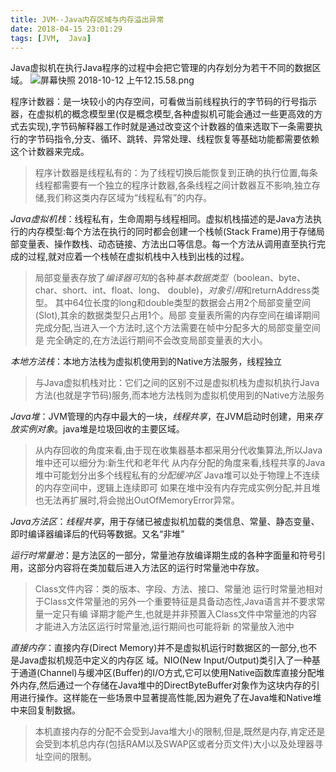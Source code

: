```yaml
---
title: JVM--Java内存区域与内存溢出异常
date: 2018-04-15 23:01:29
tags: [JVM,  Java]
---
```

Java虚拟机在执行Java程序的过程中会把它管理的内存划分为若干不同的数据区域。
![屏幕快照 2018-10-12 上午12.15.58.png](https://i.loli.net/2018/10/12/5bbff4778db4b.png)

<!-- more-->

程序计数器：是一块较小的内存空间，可看做当前线程执行的字节码的行号指示器，在虚拟机的概念模型里(仅是概念模型,各种虚拟机可能会通过一些更高效的方式去实现),字节码解释器工作时就是通过改变这个计数器的值来选取下一条需要执行的字节码指令,分支、循环、跳转、异常处理、线程恢复等基础功能都需要依赖这个计数器来完成。

> 程序计数器是线程私有的：为了线程切换后能恢复到正确的执行位置,每条线程都需要有一个独立的程序计数器,各条线程之间计数器互不影响,独立存储,我们称这类内存区域为“线程私有”的内存。

*Java虚拟机栈*：线程私有，生命周期与线程相同。虚拟机栈描述的是Java方法执行的内存模型:每个方法在执行的同时都会创建一个栈帧(Stack Frame)用于存储局部变量表、操作数栈、动态链接、方法出口等信息。每一个方法从调用直至执行完成的过程,就对应着一个栈帧在虚拟机栈中入栈到出栈的过程。
> 局部变量表存放了*编译器可知*的各种*基本数据类型*（boolean、byte、char、short、int、float、long、
double)，*对象引用*和returnAddress类型。
> 其中64位长度的long和double类型的数据会占用2个局部变量空间(Slot),其余的数据类型只占用1个。局部
变量表所需的内存空间在编译期间完成分配,当进入一个方法时,这个方法需要在帧中分配多大的局部变量空间是
完全确定的,在方法运行期间不会改变局部变量表的大小。

*本地方法栈*：本地方法栈为虚拟机使用到的Native方法服务，线程独立
> 与Java虚拟机栈对比：它们之间的区别不过是虚拟机栈为虚拟机执行Java方法(也就是字节码)服务,而本地方法栈则为虚拟机使用到的Native方法服务

*Java堆*：JVM管理的内存中最大的一块，*线程共享*，在JVM启动时创建，用来*存放实例对象*。java堆是垃圾回收的主要区域。
> 从内存回收的角度来看,由于现在收集器基本都采用分代收集算法,所以Java堆中还可以细分为:新生代和老年代
> 从内存分配的角度来看,线程共享的Java堆中可能划分出多个线程私有的*分配缓冲区*
> Java堆可以处于物理上不连续的内存空间中，逻辑上连续即可
> 如果在堆中没有内存完成实例分配,并且堆也无法再扩展时,将会抛出OutOfMemoryError异常。

*Java方法区*：*线程共享*，用于存储已被虚拟机加载的类信息、常量、静态变量、即时编译器编译后的代码等数据。又名“非堆”

*运行时常量池*：是方法区的一部分，常量池存放编译期生成的各种字面量和符号引用，这部分内容将在类加载后进入方法区的运行时常量池中存放。
>Class文件内容：类的版本、字段、方法、接口、常量池
>运行时常量池相对于Class文件常量池的另外一个重要特征是具备动态性,Java语言并不要求常量一定只有编
译期才能产生,也就是并非预置入Class文件中常量池的内容才能进入方法区运行时常量池,运行期间也可能将新
的常量放入池中

*直接内存*：直接内存(Direct Memory)并不是虚拟机运行时数据区的一部分,也不是Java虚拟机规范中定义的内存区
域。NIO(New Input/Output)类引入了一种基于通道(Channel)与缓冲区(Buffer)的I/O方式,它可以使用Native函数库直接分配堆外内存,然后通过一个存储在Java堆中的DirectByteBuffer对象作为这块内存的引用进行操作。这样能在一些场景中显著提高性能,因为避免了在Java堆和Native堆中来回复制数据。

>本机直接内存的分配不会受到Java堆大小的限制,但是,既然是内存,肯定还是会受到本机总内存(包括RAM以及SWAP区或者分页文件)大小以及处理器寻址空间的限制。
